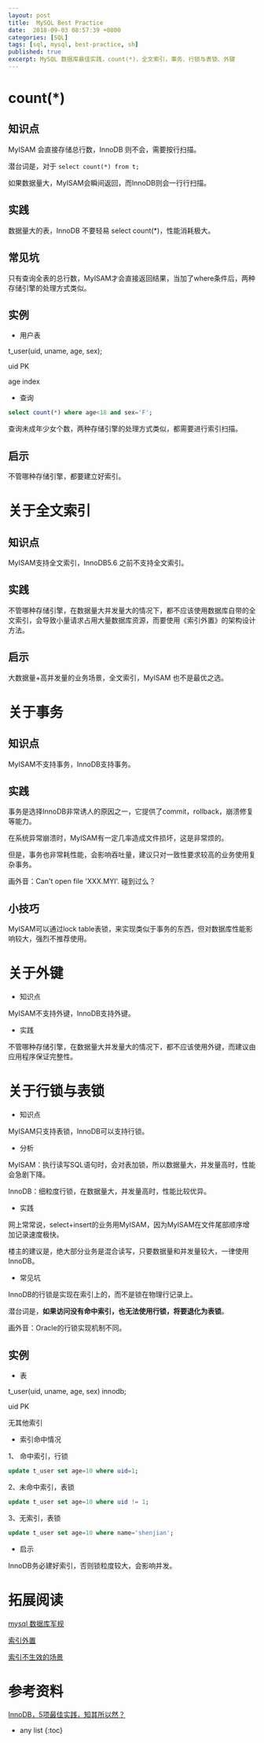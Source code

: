 ```yaml
---
layout: post
title:  MySQL Best Practice
date:  2018-09-03 08:57:39 +0800
categories: [SQL]
tags: [sql, mysql, best-practice, sh]
published: true
excerpt: MySQL 数据库最佳实践，count(*)，全文索引，事务、行锁与表锁、外键
---
```


# count(*)

## 知识点

MyISAM 会直接存储总行数，InnoDB 则不会，需要按行扫描。

潜台词是，对于 `select count(*) from t;` 

如果数据量大，MyISAM会瞬间返回，而InnoDB则会一行行扫描。

## 实践

数据量大的表，InnoDB 不要轻易 select count(*)，性能消耗极大。

## 常见坑

只有查询全表的总行数，MyISAM才会直接返回结果，当加了where条件后，两种存储引擎的处理方式类似。

## 实例

- 用户表

t_user(uid, uname, age, sex);

uid PK

age index

- 查询

```sql
select count(*) where age<18 and sex='F';
```

查询未成年少女个数，两种存储引擎的处理方式类似，都需要进行索引扫描。

## 启示

不管哪种存储引擎，都要建立好索引。

# 关于全文索引

## 知识点

MyISAM支持全文索引，InnoDB5.6 之前不支持全文索引。

## 实践

不管哪种存储引擎，在数据量大并发量大的情况下，都不应该使用数据库自带的全文索引，会导致小量请求占用大量数据库资源，而要使用《索引外置》的架构设计方法。

## 启示

大数据量+高并发量的业务场景，全文索引，MyISAM 也不是最优之选。

# 关于事务

## 知识点

MyISAM不支持事务，InnoDB支持事务。

## 实践

事务是选择InnoDB非常诱人的原因之一，它提供了commit，rollback，崩溃修复等能力。

在系统异常崩溃时，MyISAM有一定几率造成文件损坏，这是非常烦的。

但是，事务也非常耗性能，会影响吞吐量，建议只对一致性要求较高的业务使用复杂事务。

画外音：Can't open file 'XXX.MYI'. 碰到过么？

## 小技巧

MyISAM可以通过lock table表锁，来实现类似于事务的东西，但对数据库性能影响较大，强烈不推荐使用。

# 关于外键

- 知识点

MyISAM不支持外键，InnoDB支持外键。

- 实践

不管哪种存储引擎，在数据量大并发量大的情况下，都不应该使用外键，而建议由应用程序保证完整性。

# 关于行锁与表锁

- 知识点

MyISAM只支持表锁，InnoDB可以支持行锁。

- 分析

MyISAM：执行读写SQL语句时，会对表加锁，所以数据量大，并发量高时，性能会急剧下降。

InnoDB：细粒度行锁，在数据量大，并发量高时，性能比较优异。

- 实践

网上常常说，select+insert的业务用MyISAM，因为MyISAM在文件尾部顺序增加记录速度极快。

楼主的建议是，绝大部分业务是混合读写，只要数据量和并发量较大，一律使用InnoDB。

- 常见坑

InnoDB的行锁是实现在索引上的，而不是锁在物理行记录上。

潜台词是，**如果访问没有命中索引，也无法使用行锁，将要退化为表锁**。

画外音：Oracle的行锁实现机制不同。

## 实例

- 表

t_user(uid, uname, age, sex) innodb;

uid PK

无其他索引

- 索引命中情况

1、 命中索引，行锁

```sql
update t_user set age=10 where uid=1;
```

2、未命中索引，表锁

```sql
update t_user set age=10 where uid != 1;
```

3、无索引，表锁

```sql
update t_user set age=10 where name='shenjian';
```

- 启示

InnoDB务必建好索引，否则锁粒度较大，会影响并发。

# 拓展阅读

[mysql 数据库军规](https://houbb.github.io/2017/02/27/mysql-ruler)

[索引外置](https://houbb.github.io/2018/09/03/query-design)

[索引不生效的场景](https://houbb.github.io/2018/07/30/mysql-index#%E7%B4%A2%E5%BC%95%E4%B8%8D%E7%94%9F%E6%95%88%E7%9A%84%E5%9C%BA%E6%99%AF)

# 参考资料

[InnoDB，5项最佳实践，知其所以然？](https://mp.weixin.qq.com/s/JEJcgD36dpKgbUi7xo6DzA)

* any list
{:toc}